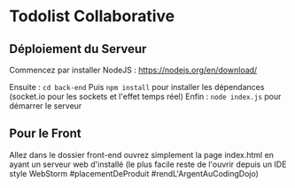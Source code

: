 # Todolist Collaborative

## Déploiement du Serveur

Commencez par installer NodeJS : https://nodejs.org/en/download/

Ensuite : `cd back-end`
Puis `npm install` pour installer les dépendances (socket.io pour les sockets et l'effet temps réel)
Enfin : `node index.js` pour démarrer le serveur

## Pour le Front

Allez dans le dossier front-end
ouvrez simplement la page index.html en ayant un serveur web d'installé (le plus facile reste de l'ouvrir depuis un IDE style WebStorm #placementDeProduit #rendL'ArgentAuCodingDojo)